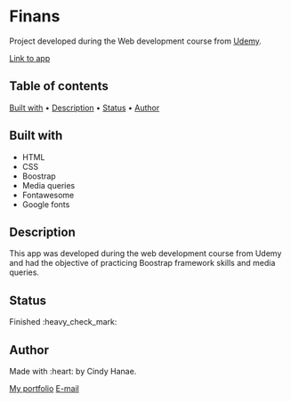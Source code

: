 <h1>Finans</h1>
<p>Project developed during the Web development course from <a href="https://www.udemy.com/course/web-completo/" target="_blank">Udemy</a>.</p>
<p><a href="https://cindyhanae.github.io/projeto-finans/" target="_blank">Link to app</a></p>

<h2>Table of contents</h2>
<a href="#built">Built with</a> • 
<a href="#description">Description</a> • 
<a href="#status">Status</a> • 
<a href="#author">Author</a>

<h2 id="built">Built with</h2>
<ul>
 <li>HTML</li>
 <li>CSS</li>
 <li>Boostrap</li>
 <li>Media queries</li>
 <li>Fontawesome</li>
 <li>Google fonts</li>
</ul>

<h2 id="description">Description</h2>
<p>This app was developed during the web development course from Udemy and had the objective of practicing Boostrap framework skills and media queries.</p>

<h2 id="status">Status</h2>
Finished :heavy_check_mark:

<h2 id="author">Author</h2>
Made with :heart: by Cindy Hanae.

<a href="https://cindyhanae.github.io/cindy-hanae/" target="_blank">My portfolio</a>
<a href="mailto:cindy.hanae1@gmail.com" target="_blank">E-mail</a>
